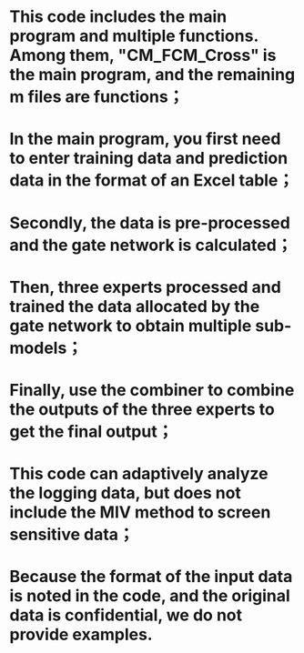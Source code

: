 # This code includes the main program and multiple functions. Among them, "CM_FCM_Cross" is the main program, and the remaining m files are functions；
# In the main program, you first need to enter training data and prediction data in the format of an Excel table；
# Secondly, the data is pre-processed and the gate network is calculated；
# Then, three experts processed and trained the data allocated by the gate network to obtain multiple sub-models；
# Finally, use the combiner to combine the outputs of the three experts to get the final output；
# This code can adaptively analyze the logging data, but does not include the MIV method to screen sensitive data；
# Because the format of the input data is noted in the code, and the original data is confidential, we do not provide examples.
